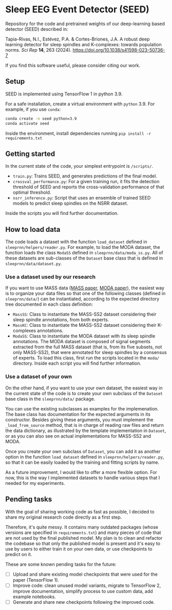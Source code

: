 # Sleep EEG Event Detector (SEED)

Repository for the code and pretrained weights of our deep-learning based detector (SEED) described in:

Tapia-Rivas, N.I., Estévez, P.A. & Cortes-Briones, J.A. A robust deep learning detector for sleep spindles and K-complexes: towards population norms. _Sci Rep_ **14**, 263 (2024).
https://doi.org/10.1038/s41598-023-50736-7

If you find this software useful, please consider citing our work.

## Setup

SEED is implemented using TensorFlow 1 in python 3.9.

For a safe installation, create a virtual environment with `python` 3.9. For example, if you use `conda`:
```bash
conda create -n seed python=3.9
conda activate seed
```

Inside the environment, install dependencies running `pip install -r requirements.txt`



## Getting started

In the current state of the code, your simplest entrypoint is `/scripts/`.
- `train.py`: Trains SEED, and generates predictions of the final model.
- `crossval_performance.py`: For a given training run, it fits the detection threshold of SEED and reports the cross-validation performance of that optimal threshold.
- `nsrr_inference.py`: Script that uses an ensemble of trained SEED models to predict sleep spindles on the NSRR dataset.

Inside the scripts you will find further documentation.

## How to load data

The code loads a dataset with the function `load_dataset` defined in `sleeprnn/helpers/reader.py`. For example, to load the MODA dataset, the function loads the class `ModaSS` defined in `sleeprnn/data/moda_ss.py`. All of these datasets are sub-classes of the `Dataset` base class that is defined in `sleeprnn/data/dataset.py`.

### Use a dataset used by our research

If you want to use MASS data ([MASS paper](https://pubmed.ncbi.nlm.nih.gov/24909981/), [MODA paper](https://www.nature.com/articles/s41597-020-0533-4)), the easiest way is to organize your data files so that one of the following classes (defined in `sleeprnn/data/`) can be instantiated, according to the expected directory tree documented in each class definition:
- `MassSS`: Class to instantiate the MASS-SS2 dataset considering their sleep spindle annotations, from both experts.
- `MassKC`: Class to instantiate the MASS-SS2 dataset considering their K-complexes annotations.
- `ModaSS`: Class to instantiate the MODA dataset with its sleep spindle annotations. The MODA dataset is composed of signal segments extracted from the full MASS dataset (that is, from its five subsets, not only MASS-SS2), that were annotated for sleep spindles by a consensus of experts. To load this class, first run the scripts located in the `moda/` directory. Inside each script you will find further information.

### Use a dataset of your own

On the other hand, if you want to use your own dataset, the easiest way in the current state of the code is to create your own subclass of the `Dataset` base class in the `sleeprnn/data/` package.

You can use the existing subclasses as examples for the implemenation. The base class has documentation for the expected arguments in its constructor. Besides giving these arguments, you must implement the `_load_from_source` method, that is in charge of reading raw files and return the data dictionary, as illustrated by the template implementation in `Dataset`, or as you can also see on actual implementations for MASS-SS2 and MODA.

Once you create your own subclass of `Dataset`, you can add it as another option in the function `load_dataset` defined in `sleeprnn/helpers/reader.py`, so that it can be easily loaded by the training and fitting scripts by name.

As a future improvement, I would like to offer a more flexible option. For now, this is the way I implemented datasets to handle various steps that I needed for my experiments.


## Pending tasks

With the goal of sharing working code as fast as possible, I decided to share my original research code directly as a first step.

Therefore, it's quite messy. It contains many outdated packages (whose versions are specified in `requirements.txt`) and many pieces of code that are not used by the final published model. My plan is to clean and refactor the codebase so that only the published model is present and it's easy to use by users to either train it on your own data, or use checkpoints to predict on it.

These are some known pending tasks for the future:

- [ ] Upload and share existing model checkpoints that were used for the paper (TensorFlow 1).
- [ ] Improve code: clean unused model variants, migrate to TensorFlow 2, improve documentation, simplify process to use custom data, add example notebooks.
- [ ] Generate and share new checkpoints following the improved code.